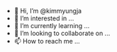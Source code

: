 - 👋 Hi, I’m @kimmyungja
- 👀 I’m interested in ...
- 🌱 I’m currently learning ...
- 💞️ I’m looking to collaborate on ...
- 📫 How to reach me ...

<!---
kimmyungja/kimmyungja is a ✨ special ✨ repository because its `README.md` (this file) appears on your GitHub profile.
You can click the Preview link to take a look at your changes.
--->
